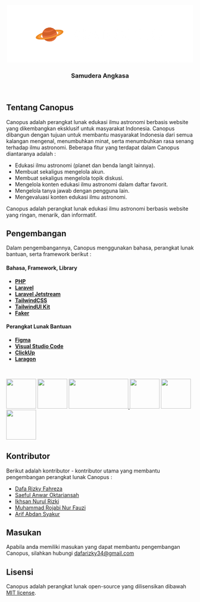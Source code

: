 <p align="center"><a href="https://laravel.com" target="_blank"><img src="public/imgs/logo2.png" width="500"></a></p>

### <p align="center">Samudera Angkasa</p>

<br>

## Tentang Canopus

Canopus adalah perangkat lunak edukasi ilmu astronomi berbasis website yang dikembangkan eksklusif untuk masyarakat Indonesia. Canopus dibangun dengan tujuan untuk membantu masyarakat Indonesia dari semua kalangan mengenal, menumbuhkan minat, serta menumbuhkan rasa senang terhadap ilmu astronomi. Beberapa fitur yang terdapat dalam Canopus diantaranya adalah :

- Edukasi ilmu astronomi (planet dan benda langit lainnya).
- Membuat sekaligus mengelola akun.
- Membuat sekaligus mengelola topik diskusi.
- Mengelola konten edukasi ilmu astronomi dalam daftar favorit.
- Mengelola tanya jawab dengan pengguna lain.
- Mengevaluasi konten edukasi ilmu astronomi.

Canopus adalah perangkat lunak edukasi ilmu astronomi berbasis website yang ringan, menarik, dan informatif.

## Pengembangan

Dalam pengembangannya, Canopus menggunakan bahasa, perangkat lunak bantuan, serta framework berikut :

#### Bahasa, Framework, Library
- **[PHP](https://php.net/)**
- **[Laravel](https://laravel.com/)**
- **[Laravel Jetstream](https://jetstream.laravel.com/2.x/introduction.html)**
- **[TailwindCSS](https://tailwindcss.com/)**
- **[TailwindUI Kit](https://tailwinduikit.com/)**
- **[Faker](https://fakerphp.github.io/)**

#### Perangkat Lunak Bantuan
- **[Figma](https://figma.com/)**
- **[Visual Studio Code](https://code.visualstudio.com/)**
- **[ClickUp](https://clickup.com/)**
- **[Laragon](https://laragon.org/)**

<br>

<a href="https://php.net"><img src="https://cdn.cdnlogo.com/logos/p/71/php.svg" width="80" height="80"></a>
<a href="https://laravel.com"><img src="https://cdn.cdnlogo.com/logos/l/23/laravel.svg" width="80" height="80"></a>
<a href="https://jetstream.laravel.com/2.x/introduction.html">
    <img src="https://laravelnews.imgix.net/images/jetstream.png?ixlib=php-3.3.1" width="160" height="80">
</a>
<a href="https://tailwindcss.com/"><img src="https://cdn.cdnlogo.com/logos/t/58/tailwind-css.svg" width="80" height="80"></a>
<a href="figma.com"><img src="https://cdn.cdnlogo.com/logos/f/43/figma.svg" width="80" height="80"></a>
<a href="https://code.visualstudio.com/"><img src="https://cdn.cdnlogo.com/logos/v/82/visual-studio-code.svg" width="80" height="80"></a>

## Kontributor

Berikut adalah kontributor - kontributor utama yang membantu pengembangan perangkat lunak Canopus :
- [Dafa Rizky Fahreza](https://github.com/dafalagi/)
- [Saeful Anwar Oktariansah](https://github.com/SaefulA0)
- [Ikhsan Nurul Rizki](https://github.com/IkhsanNurulRizki)
- [Muhammad Rojabi Nur Fauzi](https://github.com/FauziSS)
- [Arif Abdan Syakur](https://github.com/arifabdan)

## Masukan

Apabila anda memiliki masukan yang dapat membantu pengembangan Canopus, silahkan hubungi dafarizky34@gmail.com

## Lisensi

Canopus adalah perangkat lunak open-source yang dilisensikan dibawah [MIT license](https://opensource.org/licenses/MIT).
